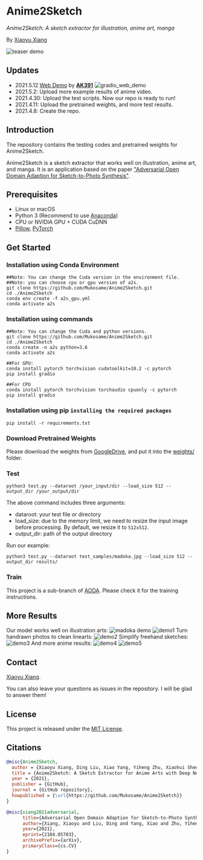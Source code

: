 # Anime2Sketch
*Anime2Sketch: A sketch extractor for illustration, anime art, manga*

By [Xiaoyu Xiang](https://engineering.purdue.edu/people/xiaoyu.xiang.1)

![teaser demo](demos/vinland_saga.gif)


## Updates
- 2021.5.12 [Web Demo](https://gradio.app/g/AK391/Anime2Sketch) by [**AK391**](https://github.com/AK391)
![gradio_web_demo](figures/gradiodemo.png)
- 2021.5.2: Upload more example results of anime video.
- 2021.4.30: Upload the test scripts. Now our repo is ready to run!
- 2021.4.11: Upload the pretrained weights, and more test results.
- 2021.4.8: Create the repo.

## Introduction
The repository contains the testing codes and pretrained weights for Anime2Sketch.

Anime2Sketch is a sketch extractor that works well on illustration, anime art, and manga. It is an application based on the paper ["Adversarial Open Domain Adaption for Sketch-to-Photo Synthesis"](https://arxiv.org/abs/2104.05703).

## Prerequisites
- Linux or macOS
- Python 3 (Recommend to use [Anaconda](https://www.anaconda.com/download/#linux))
- CPU or NVIDIA GPU + CUDA CuDNN
- [Pillow](https://pillow.readthedocs.io/en/stable/), [PyTorch](https://pytorch.org/)


## Get Started
### Installation using Conda Environment
```
##Note: You can change the Cuda version in the environment file.
##Note: you can choose cpu or gpu version of a2s.
git clone https://github.com/Mukosame/Anime2Sketch.git
cd ./Anime2Sketch
conda env create -f a2s_gpu.yml
conda activate a2s
```

### Installation using commands
```
##Note: You can change the Cuda and python versions. 
git clone https://github.com/Mukosame/Anime2Sketch.git
cd ./Anime2Sketch
conda create -n a2s python=3.6
conda activate a2s
```
```
##For GPU:
conda install pytorch torchvision cudatoolkit=10.2 -c pytorch
pip install gradio
```
```
##For CPU
conda install pytorch torchvision torchaudio cpuonly -c pytorch
pip install gradio
```

### Installation using pip `installing the required packages`
```
pip install -r requirements.txt
```


### Download Pretrained Weights
Please download the weights from [GoogleDrive](https://drive.google.com/drive/folders/1Srf-WYUixK0wiUddc9y3pNKHHno5PN6R?usp=sharing), and put it into the [weights/](weights/) folder.

### Test
```Shell
python3 test.py --dataroot /your_input/dir --load_size 512 --output_dir /your_output/dir
```
The above command includes three arguments:
- dataroot: your test file or directory
- load_size: due to the memory limit, we need to resize the input image before processing. By default, we resize it to `512x512`.
- output_dir: path of the output directory

Run our example:
```Shell
python3 test.py --dataroot test_samples/madoka.jpg --load_size 512 --output_dir results/
```

### Train
This project is a sub-branch of [AODA](https://github.com/Mukosame/AODA). Please check it for the training instructions.

## More Results
Our model works well on illustration arts:
![madoka demo](demos/madoka_in_out.png)
![demo1](demos/demo1_in_out.png)
Turn handrawn photos to clean linearts:
![demo2](demos/demo2_in_out.png)
Simplify freehand sketches:
![demo3](demos/demo3_in_out.png)
And more anime results:
![demo4](demos/vinland_3.gif)
![demo5](demos/vinland_1.gif)

## Contact
[Xiaoyu Xiang](https://engineering.purdue.edu/people/xiaoyu.xiang.1).

You can also leave your questions as issues in the repository. I will be glad to answer them!

## License
This project is released under the [MIT License](LICENSE).

## Citations
```BibTex
@misc{Anime2Sketch,
  author = {Xiaoyu Xiang, Ding Liu, Xiao Yang, Yiheng Zhu, Xiaohui Shen},
  title = {Anime2Sketch: A Sketch Extractor for Anime Arts with Deep Networks},
  year = {2021},
  publisher = {GitHub},
  journal = {GitHub repository},
  howpublished = {\url{https://github.com/Mukosame/Anime2Sketch}}
}

@misc{xiang2021adversarial,
      title={Adversarial Open Domain Adaption for Sketch-to-Photo Synthesis}, 
      author={Xiang, Xiaoyu and Liu, Ding and Yang, Xiao and Zhu, Yiheng and Shen, Xiaohui and Allebach, Jan P},
      year={2021},
      eprint={2104.05703},
      archivePrefix={arXiv},
      primaryClass={cs.CV}
}
```

